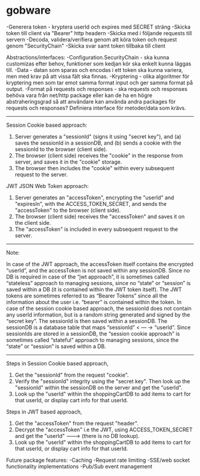 # gobware

-Generera token - kryptera userId och expires med SECRET sträng
-Skicka token till client via "Bearer" http headern
-Skicka med i följande requests till servern
-Decoda, validera/verifiera genom att köra token och request genom "SecurityChain"
-Skicka svar samt token tillbaka till client

Abstractions/interfaces:
-Configuration.SecurityChain - ska kunna customizas efter behov, funktioner som kedjan kör ska enkelt kunna läggas till.
-Data - datan som sparas och encodas i ett token ska kunna variera, men med krav på att vissa fält ska finnas.
-Kryptering - olika algoritmer för kryptering men som tar emot samma format input och ger samma format på output.
-Format på requests och responses - ska requests och responses behöva vara från net/http package eller kan de ha en högre abstraheringsgrad så att användare kan använda andra packages för requests och responses? Definiera interface för metoder/data som krävs. 

--------------------------------

Session Cookie based approach:

1. Server generates a "sessionId" (signs it using "secret key"), and 
(a) saves the sessionId in a sessionDB, and 
(b) sends a cookie with the sessionId to the browser (client side).
2. The browser (client side) receives the "cookie" in the response from server, and saves it in the "cookie" storage. 
3. The browser then includes the "cookie" within every subsequent request to the server.

JWT JSON Web Token approach:

1. Server generates an "accessToken", encrypting the "userId" and "expiresIn", with the ACCESS_TOKEN_SECRET, 
and sends the "accessToken" to the browser (client side).
2. The browser (client side) receives the "accessToken" and saves it on the client side.
3. The "accessToken" is included in every subsequent request to the server.

----------------------------------------------------------

Note:

In case of the JWT approach, the accessToken itself contains the encrypted “userId”, and the accessToken is not saved within any sessionDB.
Since no DB is required in case of the “jwt approach”, it is sometimes called “stateless” approach to managing sessions, since no “state” or “session” is saved within a DB (it is contained within the JWT token itself).
The JWT tokens are sometimes referred to as “Bearer Tokens” since all the information about the user i.e. “bearer” is contained within the token.
In case of the session cookie based approach, the sessionId does not contain any userId information, but is a random string generated and signed by the “secret key”.
The sessionId is then saved within a sessionDB. The sessionDB is a database table that maps “sessionId” < — -> “userId”.
Since sessionIds are stored in a sessionDB, the “session cookie approach” is sometimes called “stateful” approach to managing sessions, since the “state” or “session” is saved within a DB.

----------------------------------------------------------

Steps in Session Cookie based approach,

1. Get the "sessionId" from the request "cookie".
2. Verify the "sessionId" integrity using the "secret key". 
Then look up the "sessionId" within the sessionDB on the server and get the "userId".
3. Look up the "userId" within the shoppingCartDB to add items to cart for that userId, or display cart info for that userId.

Steps in JWT based approach,

1. Get the "accessToken" from the request "header".
2. Decrypt the "accessToken" i.e the JWT, using ACCESS_TOKEN_SECRET and get the "userId" ---> (there is no DB lookup).
3. Look up the "userId" within the shoppingCartDB to add items to cart for that userId, or display cart info for that userId.


Future package features:
-Caching
-Request rate limiting
-SSE/web socket functionality implementations
-Pub/Sub event management